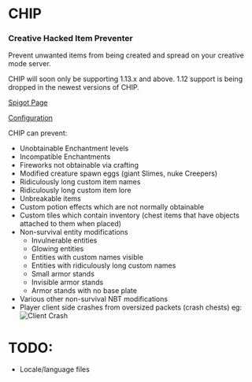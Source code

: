 # CHIP
### Creative Hacked Item Preventer
Prevent unwanted items from being created and spread on your creative mode server.

CHIP will soon only be supporting 1.13.x and above. 1.12 support is being dropped in the newest versions of CHIP.

[Spigot Page](https://www.spigotmc.org/resources/53809/)

[Configuration](https://github.com/Ruinscraft/CHIP/blob/master/src/main/resources/config.yml)

CHIP can prevent:

- Unobtainable Enchantment levels
- Incompatible Enchantments
- Fireworks not obtainable via crafting
- Modified creature spawn eggs (giant Slimes, nuke Creepers)
- Ridiculously long custom item names
- Ridiculously long custom item lore
- Unbreakable items
- Custom potion effects which are not normally obtainable
- Custom tiles which contain inventory (chest items that have objects attached to them when placed)
- Non-survival entity modifications
  - Invulnerable entities
  - Glowing entities
  - Entities with custom names visible
  - Entities with ridiculously long custom names
  - Small armor stands
  - Invisible armor stands
  - Armor stands with no base plate
- Various other non-survival NBT modifications
- Player client side crashes from oversized packets (crash chests) eg:
![Client Crash](https://i.imgur.com/FdvGJ6p.png)

# TODO:
- Locale/language files
